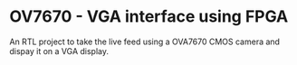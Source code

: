 # OV7670 - VGA interface using FPGA

An RTL project to take the live feed using a OVA7670 CMOS camera and dispay it on a VGA display.
